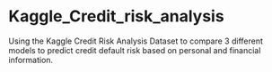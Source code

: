 # Kaggle_Credit_risk_analysis
Using the Kaggle Credit Risk Analysis Dataset to compare 3 different models to predict credit default risk based on personal and financial information.

